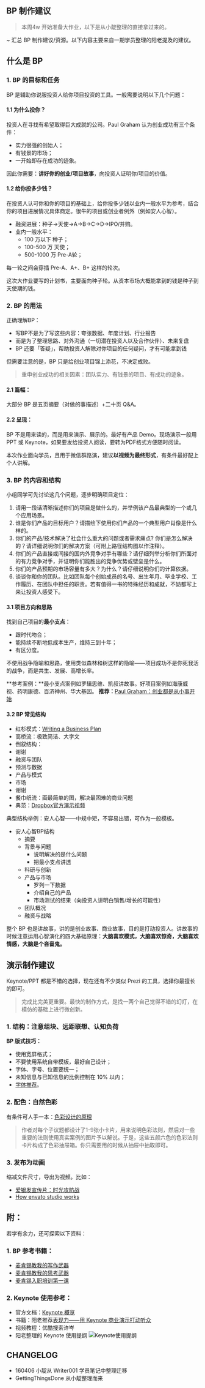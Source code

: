 ## BP 制作建议

> 本周4w 开始准备大作业，以下是从小靛整理的直接拿过来的。

~ 汇总 BP 制作建议/资源。以下内容主要来自一期学员整理的阳老提及的建议。

## 什么是 BP

### 1. BP 的目标和任务

BP 是辅助你说服投资人给你项目投资的工具。一般需要说明以下几个问题：
  
#### 1.1 为什么投你？

投资人在寻找有希望取得巨大成就的公司。Paul Graham 认为创业成功有三个条件：  

- 实力很强的创始人；  
- 有钱景的市场；  
- 一开始即存在成功的迹象。   

因此你需要：**讲好你的创业/项目故事**，向投资人证明你/项目的价值。

#### 1.2 给你投多少钱？

在投资人认可你和你的项目的基础上，给你投多少钱以业内一般水平为参考，结合你的项目进展情况具体商定。很牛的项目或创业者例外（例如安人心智）。


- 融资进展：种子->天使->A->B->C->D->IPO/并购。
- 业内一般水平：
	- 100 万以下 种子；
	- 100-500 万 天使；
	- 500-1000 万 Pre-A轮；

每一轮之间会穿插 Pre-A、A+、B+ 这样的轮次。

这次大作业要写的计划书，主要面向种子轮。从资本市场大概能拿到的钱是种子到天使期的钱。

### 2. BP 的用法

正确理解BP：

- 写BP不是为了写这些内容：夸张数据、年度计划、行业报告
- 而是为了整理思路、对外沟通（一切潜在投资人以及合作伙伴）、未来复盘
- BP 还要「答疑」，帮助投资人解除对你项目的任何疑问，才有可能拿到钱

但需要注意的是，BP 只是给创业项目锦上添花，不决定成败。 

>重申创业成功的相关因素：团队实力、有钱景的项目、有成功的迹象。

#### 2.1 篇幅：  

大部分 BP 是五页摘要（对做的事描述）+二十页 Q&A。  

#### 2.2 呈现：

BP 不是用来读的，而是用来演示、展示的。最好有产品 Demo。现场演示一般用 PPT 或 Keynote，如果要发给投资人阅读，要转为PDF格式方便随时阅读。

本次作业面向学员，且用于微信群路演，建议**以视频为最终形式**，有条件最好配上个人讲解。

### 3. BP 的内容和结构

小组同学可先讨论这几个问题，逐步明确项目定位：

1. 请用一段话清晰描述你们的项目是做什么的，并举例该产品最典型的一个或几个应用场景。
2. 谁是你们产品的目标用户？请描绘下使用你们产品的一个典型用户肖像是什么样的。
3. 你们的产品/技术解决了社会什么重大的问题或者需求痛点? 你们是怎么解决的？请详细说明你们的解决方案（可附上路径结构图以作注释）。
4. 你们的产品直接或间接的国内外竞争对手有哪些？请仔细列举分析你们所面对的有力竞争对手，并证明你们能胜出的竞争优势或壁垒是什么。
5. 你们的产品预期的市场容量有多大？为什么？请仔细说明你们的计算依据。
6. 谈谈你和你的团队。比如团队每个创始成员的名号、出生年月、毕业学校、工作履历、在团队中担任的职责。若有值得一书的特殊经历和成就，不妨都写上来让投资人感受下。

#### 3.1 项目方向和思路

找到自己项目的**最小支点**：  

- 跟时代吻合；  
- 能持续不断地低成本生产，维持三到十年；  
- 有区分度。

不使用战争隐喻和思路，使用类似森林和树这样的隐喻——项目成功不是你死我活的战争，而是共生、发展、高增长率。

**参考案例：**最小支点案例如罗辑思维、凯叔讲故事。好项目案例如海康威视、药明康德、百济神州、华大基因。
**推荐：**[Paul Graham：创业都是从小事开始](http://36kr.com/p/204803.html)

#### 3.2 BP 常见结构

- 红杉模式：[Writing a Business Plan](http://www.sequoiacap.com/grove/posts/6bzx/writing-a-business-plan)  
- 高桥流：极致简洁、大字文
- 倒叙结构：  
 - 谢谢
 - 融资与团队
 - 预测与数据
 - 产品与模式
 - 市场
 - 谢谢
- 餐巾纸流：画最简单的图，解决最困难的商业问题
 - 典范：[Dropbox官方演示视频](http://my.tv.sohu.com/us/63339840/26554897.shtml)

典型结构举例：安人心智——中规中矩，不容易出错，可作为一般模板。
 
- 安人心智BP结构 
	- 摘要
	- 背景与问题
 		- 说明解决的是什么问题
 		- 把最小支点讲透
	- 科研与创新
	- 产品与市场
 		- 罗列一下数据
 		- 介绍自己的产品
 		- 市场测试的结果（向投资人讲明白销售/增长的可能性）
	- 团队概况
	- 融资与战略

整个 BP 也是讲故事，讲的是创业故事、商业故事，目的是打动投资人。讲故事的时候注意运用心智演化的四大基础原理：**大脑喜欢模式，大脑喜欢惊奇，大脑喜欢情感，大脑是个吝啬鬼。**

## 演示制作建议  

Keynote/PPT 都是不错的选择，现在还有不少类似 Prezi 的工具，选择你最擅长的即可。

>完成比完美更重要。最快的制作方式，是找一两个自己觉得不错的幻灯，在模仿的基础上进行微创新。

### 1. 结构：注意组块、远距联想、认知负荷

**BP 版式技巧：**  

 - 使用宽屏格式；  
 - 不要使用系统自带模板，最好自己设计；  
 -  字体、字号、位置要统一；  
 - 未知信息与已知信息的比例控制在 10% 以内；  
 - [字体推荐](http://www.yangzhiping.com/psy/fonts.html)。

### 2. 配色：自然色彩

有条件可人手一本：[色彩设计的原理](http://book.douban.com/subject/6790599/)

>作者对每个子议题都设计了1-9张小卡片，用来说明色彩法则，然后对一些重要的法则使用真实案例的图片予以解说。于是，这些五颜六色的色彩法则卡片构成了色彩抽屉箱。你只需要用的时候从抽屉中抽取即可。  

### 3. 发布为动画

缩减文件尺寸，导出为视频。比如：

 - [爱银发宣传片：时光攻防战](http://t.cn/RARZjmP)
 - [How envato studio works](https://microlancer.lancerassets.com/v2/services/74/37a3101c6711e48071a76425822711/medium_video_webm_how-envato-studio-works.webm)





## 附：

若学有余力，还可探索以下资料：

### 1. BP 参考书籍：

- [麦肯锡教我的写作武器](http://book.douban.com/subject/24745639/)
- [麦肯锡教我的思考武器](http://book.douban.com/subject/25779342/)
- [麦肯锡入职培训第一课](http://book.douban.com/subject/26379069/)


### 2. Keynote 使用参考：  

- 官方文档：[Keynote 概览](https://help.apple.com/keynote/mac/6.5/#/tan79a8f6388)
- 书籍：阳老推荐[表现力——用 Keynote 商业演示打动听众](http://book.douban.com/subject/25861630/)
- 视频教程：优酷搜索许岑
- 阳老整理的 Keynote 使用提纲
![Keynote使用提纲](http://img-storage.qiniudn.com/15-8-27/92848901.jpg)  



## CHANGELOG

- 160406 小靛从 Writer001 学员笔记中整理迁移
- GettingThingsDone 从小靛整理而来
